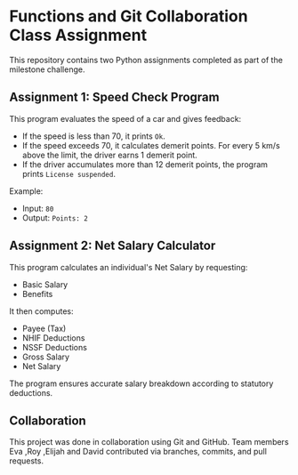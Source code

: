 # Functions and Git Collaboration Class Assignment

This repository contains two Python assignments completed as part of the milestone challenge.

## Assignment 1: Speed Check Program

This program evaluates the speed of a car and gives feedback:
- If the speed is less than 70, it prints `Ok`.
- If the speed exceeds 70, it calculates demerit points. For every 5 km/s above the limit, the driver earns 1 demerit point.
- If the driver accumulates more than 12 demerit points, the program prints `License suspended`.

Example:
- Input: `80`
- Output: `Points: 2`


## Assignment 2: Net Salary Calculator

This program calculates an individual's Net Salary by requesting:
- Basic Salary
- Benefits

It then computes:
- Payee (Tax)
- NHIF Deductions
- NSSF Deductions
- Gross Salary
- Net Salary

The program ensures accurate salary breakdown according to statutory deductions.

## Collaboration

This project was done in collaboration using Git and GitHub.
 Team members Eva ,Roy ,Elijah and David contributed via branches, commits, and pull requests.
